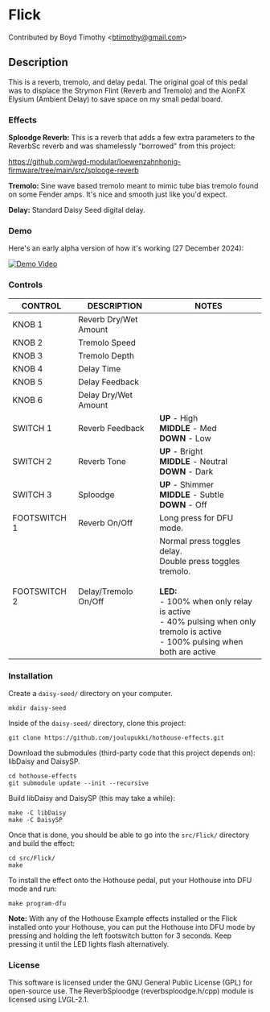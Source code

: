 # Flick

Contributed by Boyd Timothy \<<btimothy@gmail.com>\>

## Description

This is a reverb, tremolo, and delay pedal. The original goal of this pedal was to displace the Strymon Flint (Reverb and Tremolo) and the AionFX Elysium (Ambient Delay) to save space on my small pedal board.

### Effects

**Sploodge Reverb:** This is a reverb that adds a few extra parameters to the
ReverbSc reverb and was shamelessly "borrowed" from this project:

https://github.com/wgd-modular/loewenzahnhonig-firmware/tree/main/src/splooge-reverb

**Tremolo:** Sine wave based tremolo meant to mimic tube bias tremolo found
on some Fender amps. It's nice and smooth just like you'd expect.

**Delay:** Standard Daisy Seed digital delay.

### Demo

Here's an early alpha version of how it's working (27 December 2024):

[![Demo Video](https://img.youtube.com/vi/-sD-U93r3Rw/0.jpg)](https://youtu.be/-sD-U93r3Rw)

### Controls

| CONTROL | DESCRIPTION | NOTES |
|-|-|-|
| KNOB 1 | Reverb Dry/Wet Amount |  |
| KNOB 2 | Tremolo Speed |  |
| KNOB 3 | Tremolo Depth |  |
| KNOB 4 | Delay Time |  |
| KNOB 5 | Delay Feedback |  |
| KNOB 6 | Delay Dry/Wet Amount |  |
| SWITCH 1 | Reverb Feedback | **UP** - High<br/>**MIDDLE** - Med<br/>**DOWN** - Low |
| SWITCH 2 | Reverb Tone | **UP** - Bright<br/>**MIDDLE** - Neutral<br/>**DOWN** - Dark |
| SWITCH 3 | Sploodge | **UP** - Shimmer<br/>**MIDDLE** - Subtle<br/>**DOWN** - Off |
| FOOTSWITCH 1 | Reverb On/Off | Long press for DFU mode. |
| FOOTSWITCH 2 | Delay/Tremolo On/Off | Normal press toggles delay.<br/>Double press toggles tremolo.<br/><br/>**LED:**<br/>- 100% when only relay is active<br/>- 40% pulsing when only tremolo is active<br/>- 100% pulsing when both are active |

### Installation

Create a `daisy-seed/` directory on your computer.
```
mkdir daisy-seed
```

Inside of the `daisy-seed/` directory, clone this project:
```
git clone https://github.com/joulupukki/hothouse-effects.git
```

Download the submodules (third-party code that this project depends on): libDaisy and DaisySP.
```
cd hothouse-effects
git submodule update --init --recursive
```

Build libDaisy and DaisySP (this may take a while):
```
make -C libDaisy
make -C DaisySP
```

Once that is done, you should be able to go into the `src/Flick/` directory and build the effect:
```
cd src/Flick/
make
```

To install the effect onto the Hothouse pedal, put your Hothouse into DFU mode and run:
```
make program-dfu
```

**Note:** With any of the Hothouse Example effects installed or the Flick installed onto your Hothouse, you can put the Hothouse into DFU mode by pressing and holding the left footswitch button for 3 seconds. Keep pressing it until the LED lights flash alternatively.

### License

This software is licensed under the GNU General Public License (GPL) for open-source use. The ReverbSploodge (reverbsploodge.h/cpp) module is licensed using LVGL-2.1.
